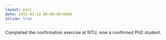 ```yaml
---
layout: post
date: 2015-03-12 00:00:00+0000
inline: true
---
```


Completed the confirmation exercise at NTU, now a confirmed PhD student.
